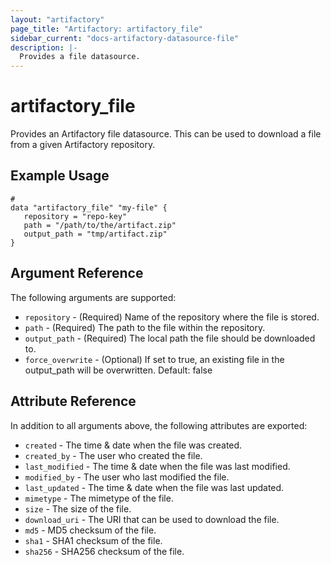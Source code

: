 ```yaml
---
layout: "artifactory"
page_title: "Artifactory: artifactory_file"
sidebar_current: "docs-artifactory-datasource-file"
description: |-
  Provides a file datasource.
---
```


# artifactory_file

Provides an Artifactory file datasource. This can be used to download a file from a given Artifactory repository.

## Example Usage

```hcl
# 
data "artifactory_file" "my-file" {
   repository = "repo-key"
   path = "/path/to/the/artifact.zip"
   output_path = "tmp/artifact.zip"
}
```

## Argument Reference

The following arguments are supported:

* `repository` - (Required) Name of the repository where the file is stored.
* `path` - (Required) The path to the file within the repository.
* `output_path` - (Required) The local path the file should be downloaded to.
* `force_overwrite` - (Optional) If set to true, an existing file in the output_path will be overwritten. Default: false

## Attribute Reference

In addition to all arguments above, the following attributes are exported:

* `created` - The time & date when the file was created.
* `created_by` - The user who created the file.
* `last_modified` - The time & date when the file was last modified.
* `modified_by` - The user who last modified the file.
* `last_updated` - The time & date when the file was last updated.
* `mimetype` - The mimetype of the file.
* `size` - The size of the file.
* `download_uri` - The URI that can be used to download the file.
* `md5` - MD5 checksum of the file.
* `sha1` - SHA1 checksum of the file.
* `sha256` - SHA256 checksum of the file.